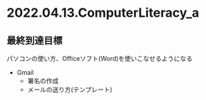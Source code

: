 # 2022.04.13.ComputerLiteracy_a
## 最終到達目標
パソコンの使い方、Officeソフト(Word)を使いこなせるようになる

- Gmail
  - 署名の作成
  - メールの送り方(テンプレート)
